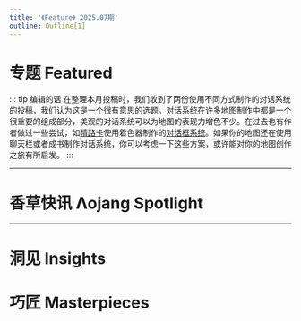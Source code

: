 ```yaml
---
title: '《Feature》 2025.07期'
outline: Outline[1]
---
```


<!-- markdownlint-disable MD033 MD041 -->
<script setup>
    import { useData } from 'vitepress'

    const { isDark } = useData()
</script>

<JournalHead
    cover = "../cover/202507/202507.png"
    :coverLink="'../archive/202507/0/content'"
    :editors = "['CR_019','Alumopper']"
    :credits = "['DJ FK']"
/>

 

# 专题 Featured

::: tip 编辑的话
在整理本月投稿时，我们收到了两份使用不同方式制作的对话系统的投稿，我们认为这是一个很有意思的选题。对话系统在许多地图制作中都是一个很重要的组成部分，美观的对话系统可以为地图的表现力增色不少。在过去也有作者做过一些尝试，如[晴路卡](https://space.bilibili.com/33229178/)使用着色器制作的[对话框系统](https://www.bilibili.com/video/BV1yZ4y1v7Vx/)。如果你的地图还在使用聊天栏或者成书制作对话系统，你可以考虑一下这些方案，或许能对你的地图创作之旅有所启发。
:::

<Index
    title = "以防你不知道我可以在MC里玩千恋万花"
    url = "../archive/202507/0/content"
    authorName = "SKSAMA"
    abstract = "本项目旨在通过简单的方式，在MC中创建类似Galgame的对话框，支持自定义配置立绘、对话、选项等，效果良好，可用于地图创作等场景中。"
    avatarUrl = '../archive/_authors/sk.jpg'
    :socialLinks="[
        { name: 'BiliBili', url: 'https://space.bilibili.com/1546917549' },
        { name: 'GitHub', url: 'https://github.com/ymqlgthbSakuraDream' }
    ]"
    background = '../archive/202507/_assets/0.png'
/>

<Index
    title = "更好的剧情对话"
    url = "../archive/202507/1/content"
    authorName = "icuqALT10"
    abstract = "根据1.21.6新版的/dialog指令和对话框系统制作的，支持 任意立绘、任意名称、任意内容、任意选项 的剧情对话系统。"
    avatarUrl = '../archive/_authors/icuqalt10.jpg'
    :socialLinks="[
        { name: 'BiliBili', url: 'https://space.bilibili.com/1239940161' }
    ]"
    background = '../archive/202507/_assets/1.png'
/>

---
# 香草快讯 Λojang Spotlight

<Index
    title = "香草快讯 - 2025年7月"
    url = "../archive/202507/spotlight/content"
    authorName = "Alumopper"
    abstract = "这里是香草快讯，全Minecraft最Vanilla的技术性快照新闻，由本社记者香草狐为你报道最新快照消息~本月更新 *跟没有一样*，总体属于中杯上水平。
"
    avatarUrl = '../archive/_authors/alumopper.jpg'
    :socialLinks="[
        { name: 'BiliBili', url: 'https://space.bilibili.com/280394409' },
        { name: 'GitHub', url: 'https://github.com/Alumopper' }
    ]"
    background = '../archive/202507/_assets/spotlight.png'
/>

---
# 洞见 Insights

<Index
    title = "minecraft指令烹饪指南：凉拌实体选择器"
    url = "../archive/202507/2/content"
    authorName = "创小业"
    abstract = "本文结合mojang的源码实现，深度解析了不同的目标选择器参数对数据包性能造成的影响，及纠正一些常见的误区。"
    avatarUrl = '../archive/_authors/mini_ye.jpg'
    :socialLinks="[
        { name: 'BiliBili', url: 'https://space.bilibili.com/133430292' }
    ]"
/>

<Index
    title = "《大别墅》与对话框杂谈"
    url = "../archive/202507/3/content"
    authorName = "Dahesor"
    abstract = "本文记录并探讨了数个笔者在研究新版本对话框以及制作《大别墅》数据包时所遇的困难，趣事，以及它们的最终解决方案。"
    avatarUrl = '../archive/_authors/dahesor.jpg'
    :socialLinks="[
        { name: 'BiliBili', url: 'https://space.bilibili.com/1017007290' },
        { name: 'GitHub', url: 'https://github.com/Dahesor/' }
    ]"
/>

<Index
    title = "动态自定义物品使用冷却"
    url = "../archive/202507/4/content"
    authorName = "icuqALT10"
    abstract = "本文介绍了另一种基于右键检测方法的动态自定义物品冷却方法。"
    avatarUrl = '../archive/_authors/icuqalt10.jpg'
    :socialLinks="[
        { name: 'BiliBili', url: 'https://space.bilibili.com/1239940161' }
    ]"
/>

# 巧匠 Masterpieces

<Index
    title = "一种基于展示实体的法阵"
    url = "../archive/202507/5/content"
    authorName = "SKSAMA"
    abstract = "本项目旨在通过简单的函数调用创建多样的法阵效果，和笔者的其他项目类似，同样支持通过较为简单的配置实现丰富的效果。"
    avatarUrl = '../archive/_authors/sk.jpg'
    :socialLinks="[
        { name: 'BiliBili', url: 'https://space.bilibili.com/1546917549' },
        { name: 'GitHub', url: 'https://github.com/ymqlgthbSakuraDream' }
    ]"
    background = '../archive/202506/_assets/5.jpg'
/>

<Index
    title = "Minecraft资源包/数据包构建工具"
    url = "../archive/202507/6/content"
    authorName = "古镇天Gugle"
    abstract = "本项目是一个基于Web的模块化Minecraft资源包/数据包构建工具，通过创新性的前端架构解决了传统资源包开发中的模块复用、版本兼容和分发效率问题。系统采用纯前端实现，利用GitHub API获取仓库资源，自动转换不同版本的资源格式，并实现用户自定义模块组合功能，最终生成定制化ZIP资源包。项目提供了标准化项目模板和配置文件格式，显著降低了资源包开发门槛，促进了Minecraft社区的协作与创新。"
    avatarUrl = '../archive/_authors/gugle.jpg'
    :socialLinks="[
        { name: 'BiliBili', url: 'https://space.bilibili.com/19822751' }
    ]"
/>


<ClientOnly>
  <GiscusComment
    repo="CR-019/datapack-index"
    repoId="R_kgDONRhuqw"
    category="闲聊 Chats"
    categoryId="DIC_kwDONRhuq84CkchW"
    mapping="number"
    term="20"
    :strict="false"
    :reactionsEnabled="true"
    emitMetadata="0"
    inputPosition="top"
    :theme="isDark ? 'dark' : 'light'"
    lang="zh-CN"
    loading="lazy"
    class="giscus-wrapper"
  />
</ClientOnly>

<style>
.giscus-wrapper {
  margin: 3rem auto;
  max-width: 800px;
  padding-top: 2rem;
  border-top: 1px solid var(--vp-c-divider);
}
</style>